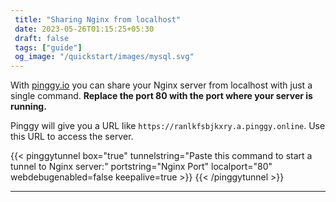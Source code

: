 ```yaml
---
 title: "Sharing Nginx from localhost" 
 date: 2023-05-26T01:15:25+05:30 
 draft: false 
 tags: ["guide"]
 og_image: "/quickstart/images/mysql.svg"
---
```


With [pinggy.io](https://pinggy.io) you can share your Nginx server from localhost with just a single command. **Replace the port 80 with the port where your server is running.**

Pinggy will give you a URL like `https://ranlkfsbjkxry.a.pinggy.online`. Use this URL to access the server.

{{< pinggytunnel box="true" tunnelstring="Paste this command to start a tunnel to Nginx server:" portstring="Nginx Port" localport="80" webdebugenabled=false keepalive=true >}}
{{< /pinggytunnel >}}

<hr>
